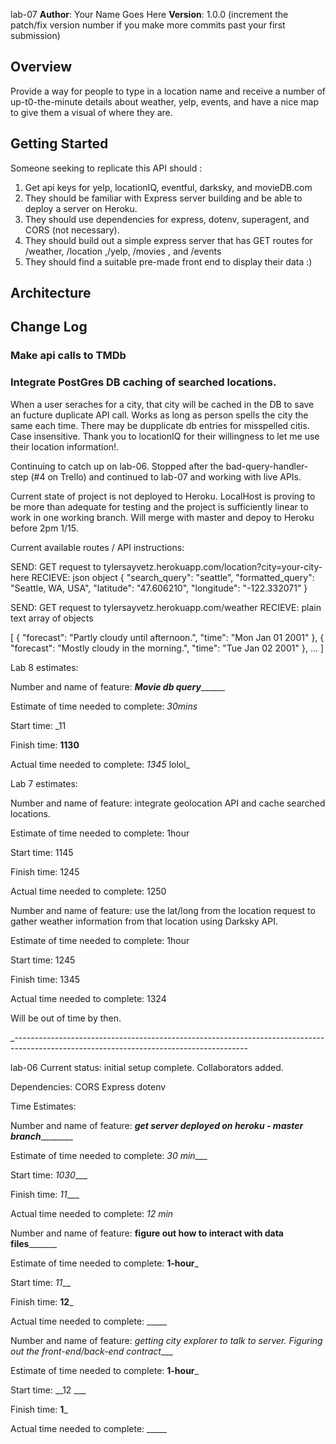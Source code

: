 lab-07
**Author**: Your Name Goes Here
**Version**: 1.0.0 (increment the patch/fix version number if you make more commits past your first submission)

## Overview

<!-- Provide a high level overview of what this application is and why you are building it, beyond the fact that it's an assignment for this class. (i.e. What's your problem domain?) -->

Provide a way for people to type in a location name and receive a number of up-t0-the-minute details about weather, yelp, events, and have a nice map to give them a visual of where they are.

## Getting Started
<!-- What are the steps that a user must take in order to build this app on their own machine and get it running? -->
Someone seeking to replicate this API should :
1. Get api keys for yelp, locationIQ, eventful, darksky, and movieDB.com
2. They should be familiar with Express server building and be able to deploy a server on Heroku.
3. They should use dependencies for express, dotenv, superagent, and CORS (not necessary).
4. They should build out a simple express server that has GET routes for /weather, /location ,/yelp, /movies , and /events
5. They should find a suitable pre-made front end  to display their data :)
## Architecture
<!-- Provide a detailed description of the application design. What technologies (languages, libraries, etc) you're using, and any other relevant design information. -->


## Change Log


### Make api calls to TMDb


### Integrate PostGres DB caching of searched locations.
When a user seraches for a city, that city will be cached in the DB to save an fucture duplicate API call. Works as long as person spells the city the same each time. There may be dupplicate db entries for misspelled citis. Case insensitive. 
Thank you to locationIQ for their willingness to let me use their location information!.


Continuing to catch up on lab-06. Stopped after the bad-query-handler-step (#4 on Trello) and continued to lab-07 and working with live APIs.

Current state of project is not deployed to Heroku. LocalHost is proving to be more than adequate for testing and the project is sufficiently linear to work in one working branch. Will merge with master and depoy to Heroku before 2pm 1/15.

Current available routes / API instructions: 

SEND: GET request to tylersayvetz.herokuapp.com/location?city=your-city-here
RECIEVE: json object {
  "search_query": "seattle",
  "formatted_query": "Seattle, WA, USA",
  "latitude": "47.606210",
  "longitude": "-122.332071"
}

SEND: GET request to tylersayvetz.herokuapp.com/weather
RECIEVE: plain text array of objects

[
  {
    "forecast": "Partly cloudy until afternoon.",
    "time": "Mon Jan 01 2001"
  },
  {
    "forecast": "Mostly cloudy in the morning.",
    "time": "Tue Jan 02 2001"
  },
  ...
]

Lab 8 estimates: 

Number and name of feature: _____Movie db query___________

Estimate of time needed to complete: _30mins_

Start time: _11

Finish time: __1130__

Actual time needed to complete: _1345_ lolol_







Lab 7 estimates:


Number and name of feature: integrate geolocation API and cache searched locations.

Estimate of time needed to complete: 1hour

Start time: 1145

Finish time: 1245

Actual time needed to complete: 1250


Number and name of feature: use the lat/long from the location request to gather weather information from that location using Darksky API.

Estimate of time needed to complete: 1hour

Start time: 1245

Finish time: 1345

Actual time needed to complete: 1324





Will be out of time by then.



_----------------------------------------------------------------------------------------------------------------------------------------




lab-06
Current status: 
initial setup complete. Collaborators added. 

Dependencies:
CORS
Express
dotenv

Time Estimates:

Number and name of feature: _____get server deployed on heroku - master branch_____________

Estimate of time needed to complete: _30 min____

Start time: _1030____

Finish time: _11____

Actual time needed to complete: _12 min_



Number and name of feature: ________figure out how to interact with data files_______________

Estimate of time needed to complete: __1-hour___

Start time: _11___

Finish time: __12___

Actual time needed to complete: _____




Number and name of feature: _getting city explorer to talk to server. Figuring out the front-end/back-end contract____

Estimate of time needed to complete: __1-hour___

Start time: __12 ___

Finish time: __1___

Actual time needed to complete: _____
